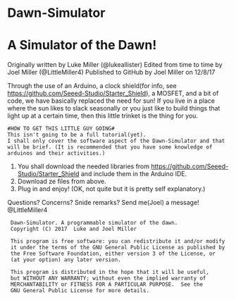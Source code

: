 # Dawn-Simulator
# A Simulator of the Dawn!

 Originally written by Luke Miller (@lukeallister)
 Edited from time to time by Joel Miller (@LittleMiller4)
 Published to GitHub by Joel Miller on 12/8/17


 Through the use of an Arduino, a clock shield(for info, see https://github.com/Seeed-Studio/Starter_Shield), a MOSFET, and a bit of code, we have basically replaced the need for sun!
 If you live in a place where the sun likes to slack seasonally or you just like to build things that light up at a certain time, then this little trinket is the thing for you.


    #HOW TO GET THIS LITTLE GUY GOING#
    This isn't going to be a full tutorial(yet).
    I shall only cover the software aspect of the Dawn-Simulator and that will be brief. (It is recommended that you have some knowledge of arduinos and their activities.)

1. You shall download the needed libraries from https://github.com/Seeed-Studio/Starter_Shield and include them in the Arduino IDE.
2. Download ze files from above.
3. Plug in and enjoy! (OK, not quite but it is pretty self explanatory.)

Questions? Concerns? Snide remarks? Send me(Joel) a message! @LittleMiller4



     Dawn-Simulator. A programmable simulator of the dawn.
     Copyright (C) 2017  Luke and Joel Miller

     This program is free software: you can redistribute it and/or modify
     it under the terms of the GNU General Public License as published by
     the Free Software Foundation, either version 3 of the License, or
     (at your option) any later version.

     This program is distributed in the hope that it will be useful,
     but WITHOUT ANY WARRANTY; without even the implied warranty of
     MERCHANTABILITY or FITNESS FOR A PARTICULAR PURPOSE.  See the
     GNU General Public License for more details.
